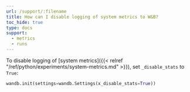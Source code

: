 ```yaml
---
url: /support/:filename
title: How can I disable logging of system metrics to W&B?
toc_hide: true
type: docs
support:
  - metrics
  - runs
---
```


To disable logging of [system metrics]({{< relref "/ref/python/experiments/system-metrics.md" >}}), set `_disable_stats` to `True`:

```python
wandb.init(settings=wandb.Settings(x_disable_stats=True))
```